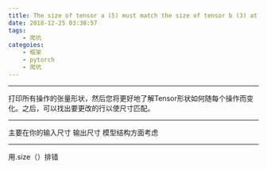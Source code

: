 ```yaml
---
title: The size of tensor a (5) must match the size of tensor b (3) at non-singleton dimension 3
date: 2018-12-25 03:38:57
tags:
    - 爬坑
categoies:
    - 框架
    - pytorch
    - 爬坑
---
```


******
打印所有操作的张量形状，然后您将更好地了解Tensor形状如何随每个操作而变化。之后，可以找出要更改的行以使尺寸匹配。

*********
主要在你的输入尺寸  输出尺寸  模型结构方面考虑 
*******
用.size（）排错
